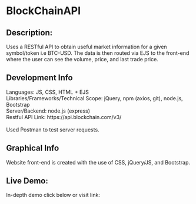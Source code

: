 # BlockChainAPI
<h2>Description: </h2>
Uses a RESTful API to obtain useful market information for a given symbol/token i.e BTC-USD. 
The data is then routed via EJS to the front-end where the user can see the volume, price, and last trade price. 

<h2>Development Info</h2>
Languages: JS, CSS, HTML + EJS <br>
Libraries/Frameworks/Technical Scope: jQuery, npm (axios, git), node.js, Bootstrap <br>
Server/Backend: node.js (express) <br>
Restful API Link: https://api.blockchain.com/v3/ <br>
<br>
Used Postman to test server requests.

<h2>Graphical Info</h2>
Website front-end is created with the use of CSS, jQuery/JS, and Bootstrap.

<h2>Live Demo:</h2>

In-depth demo click below or visit link:

